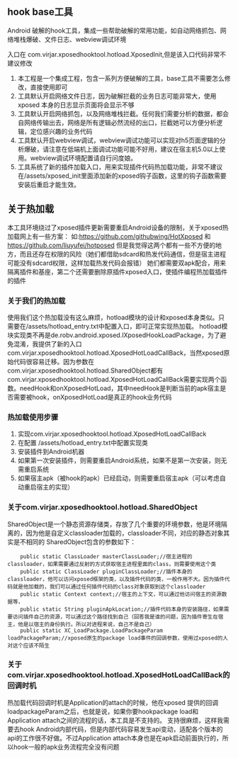 ## hook base工具
Android 破解的hook工具，集成一些帮助破解的常用功能，如自动网络抓包、网络堆栈爆破、文件日志、webview调试环境

入口在 com.virjar.xposedhooktool.hotload.XposedInit,但是该入口代码非常不建议修改

1. 本工程是一个集成工程，包含一系列方便破解的工具，base工具不需要怎么修改，直接使用即可
2. 工具默认开启网络文件日志，因为破解拦截的业务日志可能非常大，使用xposed 本身的日志显示页面将会显示不够
3. 工具默认开启网络抓包，以及网络堆栈拦截。任何我们需要分析的数据，都会自网络传输出去，网络是所有逻辑必然流经的出口，拦截她可以方便分析逻辑，定位感兴趣的业务代码
4. 工具默认开启webview调试，webview调试功能可以实现对h5页面逻辑的分析爆破，请注意在低端机上面调试功能可能不好用，建议在宿主机5.0以上使用。webview调试环境配置请自行问度娘。
5. 工具系统了新的插件加载入口，用来实现插件代码热加载功能，非常不建议在/assets/xposed_init里面添加新的xposed钩子函数，这里的钩子函数需要安装后重启才能生效。


## 关于热加载
本工具环境绕过了xposed插件更新需要重启Android设备的限制，关于xposed热加载网上有一些方案：
如:https://github.com/githubwing/HotXposed 和 https://github.com/liuyufei/hotposed 但是我觉得这两个都有一些不方便的地方，而且还存在权限的风险（她们都借助sdcard和热发代码通信，但是宿主进程可能没有sdcard权限，这样加载热发代码会报错）
她们都需要双apk配合，用来隔离插件和基座，第二个还需要删除原插件xposed入口，使插件编程热加载插件的插件

### 关于我们的热加载
使用我们这个热加载没有这么麻烦，hotload模块的设计和xposed本身类似。只需要在/assets/hotload_entry.txt中配置入口，即可正常实现热加载。
hotload模块实现类不再是de.robv.android.xposed.IXposedHookLoadPackage，为了避免混淆，我提供了新的入口com.virjar.xposedhooktool.hotload.XposedHotLoadCallBack，当然xposed原始代码很容易迁移。因为参数在com.virjar.xposedhooktool.hotload.SharedObject都有
com.virjar.xposedhooktool.hotload.XposedHotLoadCallBack需要实现两个函数。needHook和onXposedHotLoad，其中needHook是判断当前的apk宿主是否需要被hook，onXposedHotLoad是真正的hook业务代码

### 热加载使用步骤
1. 实现com.virjar.xposedhooktool.hotload.XposedHotLoadCallBack
2. 在配置 /assets/hotload_entry.txt中配置实现类
3. 安装插件到Android机器
4. 如果第一次安装插件，则需要重启Android系统，如果不是第一次安装，则无需重启系统
5. 如果宿主apk（被hook的apk）已经启动，则需要重启宿主apk（可以考虑自动重启宿主的实现）

### 关于com.virjar.xposedhooktool.hotload.SharedObject
SharedObject是一个静态资源存储类，存放了几个重要的环境参数，他是环境隔离的，因为他是自定义classloader加载的，classloader不同，对应的静态对象其实是不相同的
SharedObject包含的参数如下：
```
    public static ClassLoader masterClassLoader;//宿主进程的classloader，如果需要通过反射的方式获取宿主进程里面的class，则需要使用这个类
    public static ClassLoader pluginClassLoader;//插件本身的classloader，他可以访问xposed框架的类，以及插件代码的类，一般作用不大。因为插件代码就是他加载的，我们可以通过任何插件代码的class对象获取到这个classloader
    public static Context context;//宿主的上下文，可以通过他访问宿主的资源数据等，
    public static String pluginApkLocation;//插件代码本身的安装路径，如果需要访问插件自己的资源，可以通过这个路径找到自己（回答我是谁的问题，因为插件寄生在宿主，他是以宿主的身份执行。所以对进程来说，自己不是自己）
    public static XC_LoadPackage.LoadPackageParam loadPackageParam;//xposed原生的package load事件的回调参数，使用过xposed的人对这个应该不陌生
```

### 关于com.virjar.xposedhooktool.hotload.XposedHotLoadCallBack的回调时机
热加载代码回调时机是Application的attach的时候，他在xposed 提供的回调loadpackageParam之后，也就是说，如果你要hookpackage load和Application attach之间的流程的话，本工具是不支持的。
支持很麻烦，这样我需要去hook Android内部代码，但是内部代码容易发生api变动，适配各个版本的api的工作很不好做。不过Application attach本身也是在apk启动前面执行的，所以hook一般的apk业务流程完全没有问题
